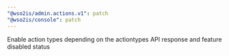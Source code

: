 ```yaml
---
"@wso2is/admin.actions.v1": patch
"@wso2is/console": patch
---
```


Enable action types depending on the actiontypes API response and feature disabled status
